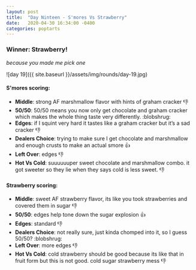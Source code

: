 ```yaml
---
layout: post
title:  "Day Ninteen - S'mores Vs Strawberry"
date:   2020-04-30 16:34:00 -0400
categories: poptarts
---
```


### Winner: Strawberry!
*because you made me pick one*

![day 19]({{ site.baseurl }}/assets/img/rounds/day-19.jpg)

#### S'mores scoring:
 * **Middle**: strong AF marshmallow flavor with hints of graham cracker 👎
 * **50/50**: 50/50 means you now only get chocolate and graham cracker which makes the whole thing taste very differently. :blobshrug:
 * **Edges**: if I squint very hard it tastes like a graham cracker but it’s a sad cracker 👎
 * **Dealers Choice**: trying to make sure I get chocolate and marshmallow and enough crusts to make an actual smore 👍
 * **Left Over**: edges 👎
 * **Hot Vs Cold**: suuuuuuper sweet chocolate and marshmallow combo. it got sweeter so they lie when they says cold is less sweet.  👎

#### Strawberry scoring:
 * **Middle**: sweet AF strawberry flavor, its like you took strawberries and covered them in sugar 👎
 * **50/50**: edges help tone down the sugar explosion 👍
 * **Edges**: standard 👎
 * **Dealers Choice**: not really sure, just kinda chomped into it, so I guess 50/50? :blobshrug:
 * **Left Over**: more edges 👎
 * **Hot Vs Cold**: cold strawberry should be good because its like that in fruit form but this is not good. cold sugar strawberry mess 👎
